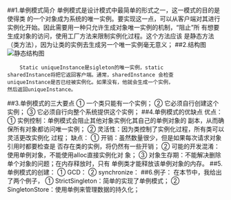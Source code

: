 ##1.单例模式简介
        单例模式是设计模式中最简单的形式之一，这一模式的目的是使得类
    的一个对象成为系统的唯一实例。要实现这一点，可以从客户端对其进行    
    实例化开始。因此需要用一种只允许生成对象唯一实例的机制，“阻止”所
    有想要生成对象的访问，使用工厂方法来限制实例化过程。这个方法应该
    是静态方法（类方法），因为让类的实例去生成另一个唯一实例毫无意义；
##2.结构图
![静态结构图](singleton.png)

        Static uniqueInstance是sigleton的唯一实例，static 
    sharedInstance将把它返回客户端。通常，sharedInstance 会检查
    uniqueInstance是否已经被实例化。如果没有，他就会生成一个实例，
    然后返回uniqueInstance。
##3.单例模式的三大要点
        ① 一个类只能有一个实例；
        ② 它必须自行创建这个实例；
        ③ 它必须自行向整个系统提供这个实例；
##4.单例模式的优缺点
        优点：
        ① 实例控制：单例模式会阻止其他对象实例化其自己的单例对象的
    副本，从而确保所有对象都访问唯一实例；
        ② 灵活性：因为类控制了实例化过程，所有类可以灵活更改实例化
    过程；
        缺点：
        ① 开销：虽然数量很少，但是如果每次请求对象引用时都要检查是
    否存在类的实例，将仍然有一些开销；
        ② 可能的开发混淆：使用单例对象，不能使用alloc直接实例化对
    象；
        ③ 对象生存期：不能解决删除单个对象的问题；在内存释放时，只有
    单例类才能释放该单例对象的内存。
##5.单例模式的创建：
        ① GCD：
        ② synchronize：
##6.例子：
        在本节中，我给出了两个例子，
        ① StrictSingleton：简单的实现了单例模式；
        ② SingletonStore：使用单例来管理数据的持久化；
